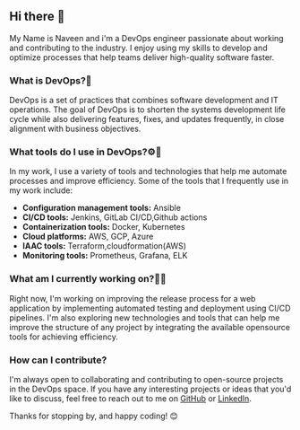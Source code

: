 ## Hi there 👋

My Name is Naveen and i'm a DevOps engineer passionate about working and contributing to the industry. I enjoy using my skills to develop and optimize processes that help teams deliver high-quality software faster.

### What is DevOps?🔄

DevOps is a set of practices that combines software development and IT operations. The goal of DevOps is to shorten the systems development life cycle while also delivering features, fixes, and updates frequently, in close alignment with business objectives.

### What tools do I use in DevOps?⚙️🔨

In my work, I use a variety of tools and technologies that help me automate processes and improve efficiency. Some of the tools that I frequently use in my work include:

- **Configuration management tools:** Ansible
- **CI/CD tools:** Jenkins, GitLab CI/CD,Github actions
- **Containerization tools:** Docker, Kubernetes
- **Cloud platforms:** AWS, GCP, Azure
- **IAAC tools:** Terraform,cloudformation(AWS)
- **Monitoring tools:** Prometheus, Grafana, ELK

### What am I currently working on?🧑‍💻

Right now, I'm working on improving the release process for a web application by implementing automated testing and deployment using CI/CD pipelines. I'm also exploring new technologies and tools that can help me improve the structure of any project by integrating the available opensource tools for achieving efficiency.

### How can I contribute?

I'm always open to collaborating and contributing to open-source projects in the DevOps space. If you have any interesting projects or ideas that you'd like to discuss, feel free to reach out to me on [GitHub](https://github.com/naveen-hub79) or [LinkedIn](https://www.linkedin.com/in/naveen-chevulamaddi/).

Thanks for stopping by, and happy coding! 😊

